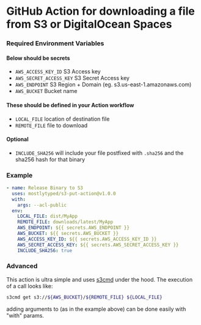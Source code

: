 # GitHub Action for downloading a file from S3 or DigitalOcean Spaces

### Required Environment Variables

#### Below should be secrets

- `AWS_ACCESS_KEY_ID` S3 Access key
- `AWS_SECRET_ACCESS_KEY` S3 Secret Access key
- `AWS_ENDPOINT` S3 Region + Domain (eg. s3.us-east-1.amazonaws.com)
- `AWS_BUCKET` Bucket name

#### These should be defined in your Action workflow

- `LOCAL_FILE` location of destination file
- `REMOTE_FILE` file to download

#### Optional

- `INCLUDE_SHA256` will include your file postfixed with `.sha256` and the sha256 hash for that binary

### Example

```yaml
- name: Release Binary to S3
  uses: mostlytyped/s3-put-action@v1.0.0
  with:
    args: --acl-public
  env:
    LOCAL_FILE: dist/MyApp
    REMOTE_FILE: downloads/latest/MyApp
    AWS_ENDPOINT: ${{ secrets.AWS_ENDPOINT }}
    AWS_BUCKET: ${{ secrets.AWS_BUCKET }}
    AWS_ACCESS_KEY_ID: ${{ secrets.AWS_ACCESS_KEY_ID }}
    AWS_SECRET_ACCESS_KEY: ${{ secrets.AWS_SECRET_ACCESS_KEY }}
    INCLUDE_SHA256: true
```

### Advanced

This action is ultra simple and uses [s3cmd](https://github.com/s3tools/s3cmd) under the hood. The execution of a call looks like:

```sh
s3cmd get s3://${AWS_BUCKET}/${REMOTE_FILE} ${LOCAL_FILE}
```

adding arguments to (as in the example above) can be done easily with "with" params.

